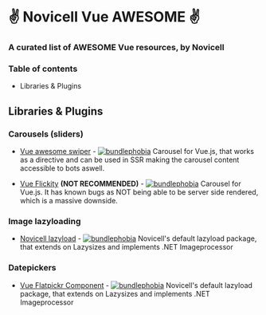 # ✌ Novicell Vue AWESOME ✌
### A curated list of AWESOME Vue resources, by Novicell

### Table of contents
* Libraries & Plugins

## Libraries & Plugins

### Carousels (sliders)
* [Vue awesome swiper](https://github.com/surmon-china/vue-awesome-swiper) - [![bundlephobia](https://badgen.net/bundlephobia/min/vue-awesome-swiper)](https://bundlephobia.com/result?p=vue-awesome-swiper)
Carousel for Vue.js, that works as a directive and can be used in SSR making the carousel content accessible to bots aswell.

* [Vue Flickity](https://github.com/drewjbartlett/vue-flickity) **(NOT RECOMMENDED)** - [![bundlephobia](https://badgen.net/bundlephobia/min/vue-flickity)](https://bundlephobia.com/result?p=vue-flickity)
Carousel for Vue.js. It has known bugs as NOT being able to be server side rendered, which is a massive downside.

### Image lazyloading
* [Novicell lazyload](https://github.com/Novicell/novicell-lazyload) - [![bundlephobia](https://badgen.net/bundlephobia/min/novicell-lazyload)](https://bundlephobia.com/result?p=novicell-lazyload)
Novicell's default lazyload package, that extends on Lazysizes and implements .NET Imageprocessor


### Datepickers
* [Vue Flatpickr Component](https://github.com/ankurk91/vue-flatpickr-component) - [![bundlephobia](https://badgen.net/bundlephobia/min/vue-flatpickr-component)](https://bundlephobia.com/result?p=vue-flatpickr-component)
Novicell's default lazyload package, that extends on Lazysizes and implements .NET Imageprocessor
